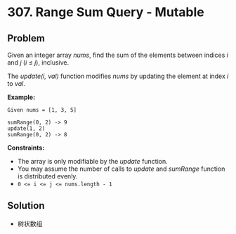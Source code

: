 # 307. Range Sum Query - Mutable
## Problem

Given an integer array *nums*, find the sum of the elements between indices *i* and *j* (*i* ≤ *j*), inclusive.

The *update(i, val)* function modifies *nums* by updating the element at index *i* to *val*.

**Example:**

```
Given nums = [1, 3, 5]

sumRange(0, 2) -> 9
update(1, 2)
sumRange(0, 2) -> 8
```

 

**Constraints:**

- The array is only modifiable by the *update* function.
- You may assume the number of calls to *update* and *sumRange* function is distributed evenly.
- `0 <= i <= j <= nums.length - 1`

## Solution

- 树状数组